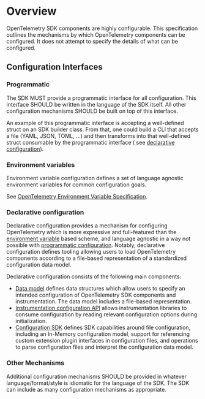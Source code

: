 <!--- Hugo front matter used to generate the website version of this page:
path_base_for_github_subdir:
  from: tmp/otel/specification/configuration/_index.md
  to: configuration/README.md
--->

# Overview

OpenTelemetry SDK components are highly configurable. This specification
outlines the mechanisms by which OpenTelemetry components can be configured. It
does not attempt to specify the details of what can be configured.

## Configuration Interfaces

### Programmatic

The SDK MUST provide a programmatic interface for all configuration.
This interface SHOULD be written in the language of the SDK itself.
All other configuration mechanisms SHOULD be built on top of this interface.

An example of this programmatic interface is accepting a well-defined
struct on an SDK builder class. From that, one could build a CLI that accepts a
file (YAML, JSON, TOML, ...) and then transforms into that well-defined struct
consumable by the programmatic interface (
see [declarative configuration](#declarative-configuration)).

### Environment variables

Environment variable configuration defines a set of language agnostic
environment variables for common configuration goals.

See [OpenTelemetry Environment Variable Specification](./sdk-environment-variables.md).

### Declarative configuration

Declarative configuration provides a mechanism for configuring OpenTelemetry
which is more expressive and full-featured than
the [environment variable](#environment-variables) based scheme, and language
agnostic in a way not possible with [programmatic configuration](#programmatic).
Notably, declarative configuration defines tooling allowing users to load
OpenTelemetry components according to a file-based representation of a
standardized configuration data model.

Declarative configuration consists of the following main components:

* [Data model](./data-model.md) defines data structures which allow users to
  specify an intended configuration of OpenTelemetry SDK components and
  instrumentation. The data model includes a file-based representation.
* [Instrumentation configuration API](./api.md) allows
  instrumentation libraries to consume configuration by reading relevant
  configuration options during initialization.
* [Configuration SDK](./sdk.md) defines SDK capabilities around file
  configuration, including an In-Memory configuration model, support for
  referencing custom extension plugin interfaces in configuration files, and
  operations to parse configuration files and interpret the configuration data
  model.

### Other Mechanisms

Additional configuration mechanisms SHOULD be provided in whatever
language/format/style is idiomatic for the language of the SDK. The
SDK can include as many configuration mechanisms as appropriate.
